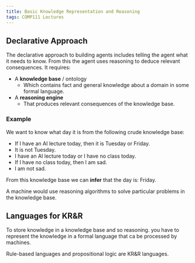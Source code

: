 ```yaml
---
title: Basic Knowledge Representation and Reasoning
tags: COMP111 Lectures
---
```

## Declarative Approach
The declarative approach to building agents includes telling the agent what it needs to know. From this the agent uses reasoning to deduce relevant consequences. It requires:

* A **knowledge base** / ontology
	* Which contains fact and general knowledge about a domain in some formal language.
* A **reasoning engine**
	* That produces relevant consequences of the knowledge base.
	
### Example

We want to know what day it is from the following crude knowledge base:

* If I have an AI lecture today, then it is Tuesday or Friday.
* It is not Tuesday.
* I have an AI lecture today or I have no class today.
* If I have no  class today, then I am sad.
* I am not sad.

From this knowledge base we can **infer** that the day is: Friday. 

A machine would use reasoning algorithms to solve particular problems in the knowledge base.

## Languages for KR&R
To store knowledge in a knowledge base and so reasoning. you have to represent the knowledge in a formal language that ca be processed by machines.

Rule-based languages and propositional logic are KR&R languages.